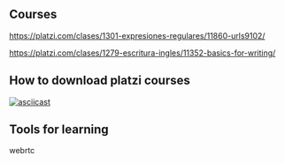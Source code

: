 ## Courses

https://platzi.com/clases/1301-expresiones-regulares/11860-urls9102/

https://platzi.com/clases/1279-escritura-ingles/11352-basics-for-writing/

## How to download platzi courses

[![asciicast](https://cdn-b-east.streamable.com/image/el3xb_first.jpg?token=f7VbJ1WUmUaIpBCXWNXEEQ&expires=1550444421)](https://cdn-b-east.streamable.com/video/mp4/el3xb.mp4?token=VIMgDATVRryNxVF05g4HIg&expires=1550444324)

## Tools for learning

webrtc
